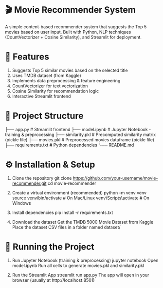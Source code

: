 # 🎬 Movie Recommender System
A simple content-based recommender system that suggests the Top 5 movies based on user input.
Built with Python, NLP techniques (CountVectorizer + Cosine Similarity), and Streamlit for deployment.

# 📌 Features
1. Suggests Top 5 similar movies based on the selected title
2. Uses TMDB dataset (from Kaggle)
3. Implements data preprocessing & feature engineering
4. CountVectorizer for text vectorization
5. Cosine Similarity for recommendation logic
6. Interactive Streamlit frontend

# 📂 Project Structure
├── app.py              # Streamlit frontend
├── model.ipynb         # Jupyter Notebook - training & preprocessing
├── similarity.pkl      # Precomputed similarity matrix (pickle file)
├── movies.pkl          # Preprocessed movies dataframe (pickle file)
├── requirements.txt    # Python dependencies
└── README.md

# ⚙️ Installation & Setup
1. Clone the repository
  git clone https://github.com/your-username/movie-recommender.git
  cd movie-recommender

2. Create a virtual environment (recommended)
  python -m venv venv
  source venv/bin/activate   # On Mac/Linux
  venv\Scripts\activate      # On Windows

3. Install dependencies
  pip install -r requirements.txt

4. Download the dataset
  Get the TMDB 5000 Movie Dataset from Kaggle
  Place the dataset CSV files in a folder named dataset/

# 🚀 Running the Project
1. Run Jupyter Notebook (training & preprocessing)
  jupyter notebook
  Open model.ipynb
  Run all cells to generate movies.pkl and similarity.pkl

2. Run the Streamlit App
  streamlit run app.py
  The app will open in your browser (usually at http://localhost:8501)
